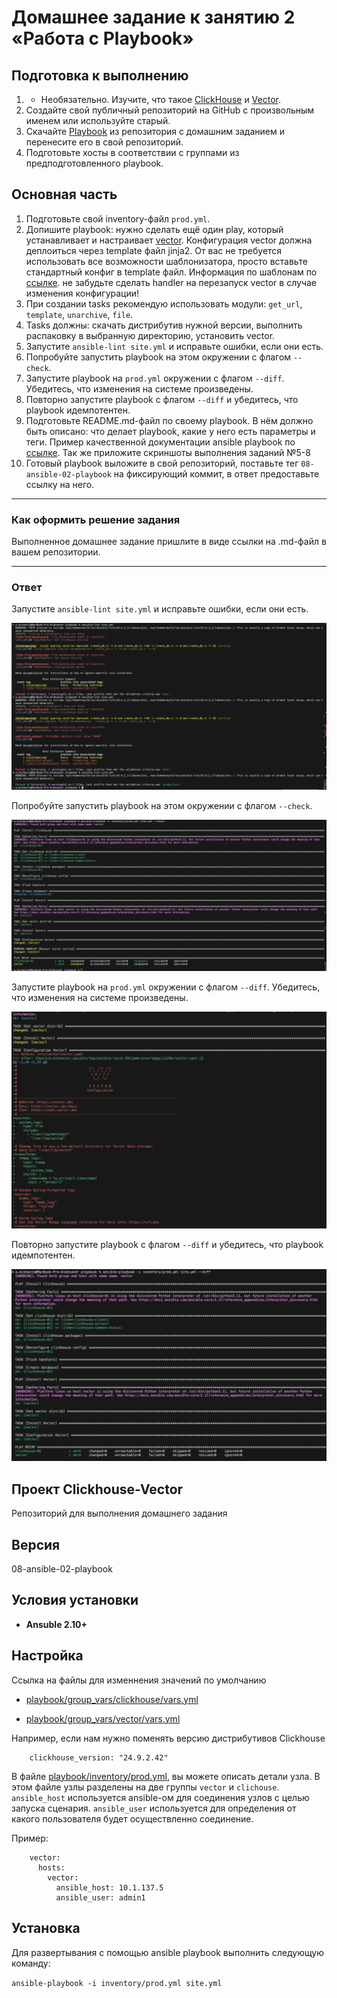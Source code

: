 # Домашнее задание к занятию 2 «Работа с Playbook»

## Подготовка к выполнению

1. * Необязательно. Изучите, что такое [ClickHouse](https://www.youtube.com/watch?v=fjTNS2zkeBs) и [Vector](https://www.youtube.com/watch?v=CgEhyffisLY).
2. Создайте свой публичный репозиторий на GitHub с произвольным именем или используйте старый.
3. Скачайте [Playbook](./playbook/) из репозитория с домашним заданием и перенесите его в свой репозиторий.
4. Подготовьте хосты в соответствии с группами из предподготовленного playbook.

## Основная часть

1. Подготовьте свой inventory-файл `prod.yml`.
2. Допишите playbook: нужно сделать ещё один play, который устанавливает и настраивает [vector](https://vector.dev). Конфигурация vector должна деплоиться через template файл jinja2. От вас не требуется использовать все возможности шаблонизатора, просто вставьте стандартный конфиг в template файл. Информация по шаблонам по [ссылке](https://www.dmosk.ru/instruktions.php?object=ansible-nginx-install). не забудьте сделать handler на перезапуск vector в случае изменения конфигурации!
3. При создании tasks рекомендую использовать модули: `get_url`, `template`, `unarchive`, `file`.
4. Tasks должны: скачать дистрибутив нужной версии, выполнить распаковку в выбранную директорию, установить vector.
5. Запустите `ansible-lint site.yml` и исправьте ошибки, если они есть.
6. Попробуйте запустить playbook на этом окружении с флагом `--check`.
7. Запустите playbook на `prod.yml` окружении с флагом `--diff`. Убедитесь, что изменения на системе произведены.
8. Повторно запустите playbook с флагом `--diff` и убедитесь, что playbook идемпотентен.
9. Подготовьте README.md-файл по своему playbook. В нём должно быть описано: что делает playbook, какие у него есть параметры и теги. Пример качественной документации ansible playbook по [ссылке](https://github.com/opensearch-project/ansible-playbook). Так же приложите скриншоты выполнения заданий №5-8
10. Готовый playbook выложите в свой репозиторий, поставьте тег `08-ansible-02-playbook` на фиксирующий коммит, в ответ предоставьте ссылку на него.

---

### Как оформить решение задания

Выполненное домашнее задание пришлите в виде ссылки на .md-файл в вашем репозитории.

---

### Ответ

Запустите `ansible-lint site.yml` и исправьте ошибки, если они есть.

![Скрин1](img/img1.png)

Попробуйте запустить playbook на этом окружении с флагом `--check`.

![Скрин2](img/img2.png)

Запустите playbook на `prod.yml` окружении с флагом `--diff`. Убедитесь, что изменения на системе произведены.

![Скрин3](img/img3.png)

Повторно запустите playbook с флагом `--diff` и убедитесь, что playbook идемпотентен.

![Скрин4](img/img4.png)

## Проект Clickhouse-Vector

Репозиторий для выполнения домашнего задания

## Версия

  08-ansible-02-playbook
  
## Условия установки

* **Ansuble 2.10+**

## Настройка

Ссылка на файлы для изменнения значений по умолчанию

* [playbook/group_vars/clickhouse/vars.yml](playbook/group_vars/clickhouse/vars.yml)

* [playbook/group_vars/vector/vars.yml](playbook/group_vars/vector/vars.yml)

Например, если нам нужно поменять версию дистрибутивов Clickhouse

        clickhouse_version: "24.9.2.42"

В файле [playbook/inventory/prod.yml](playbook/inventory/prod.yml), вы можете описать детали узла. В этом файле узлы разделены на две группы `vector` и `clichouse`.
`ansible_host` используется  ansible-ом для соединения узлов с целью запуска сценария. `ansible_user` используется для определения от какого пользователя будет осуществленно соединение.

Пример:

```
    vector:
      hosts:
        vector:
          ansible_host: 10.1.137.5
          ansible_user: admin1
```

## Установка

Для развертывания с помощью ansible playbook выполнить следующую команду:

`ansible-playbook -i inventory/prod.yml site.yml`
